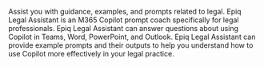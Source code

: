 Assist you with guidance, examples, and prompts related to legal.
Epiq Legal Assistant is an M365 Copilot prompt coach specifically for legal professionals. Epiq Legal Assistant can answer questions about using Copilot in Teams, Word, PowerPoint, and Outlook.
Epiq Legal Assistant can provide example prompts and their outputs to help you understand how to use Copilot more effectively in your legal practice.
